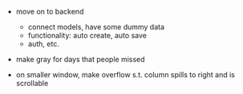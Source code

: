 - move on to backend 
  - connect models, have some dummy data
  - functionality: auto create, auto save
  - auth, etc.
- make gray for days that people missed

- on smaller window, make overflow s.t. column spills to right and is scrollable
